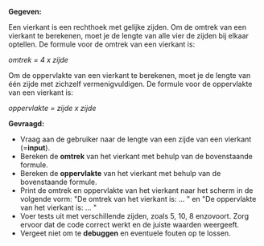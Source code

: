 **Gegeven:**

Een vierkant is een rechthoek met gelijke zijden. Om de omtrek van een vierkant te berekenen, moet je de lengte van alle vier de zijden bij elkaar optellen. De formule voor de omtrek van een vierkant is:

*omtrek = 4 x zijde*

Om de oppervlakte van een vierkant te berekenen, moet je de lengte van één zijde met zichzelf vermenigvuldigen. De formule voor de oppervlakte van een vierkant is:

*oppervlakte = zijde x zijde*

**Gevraagd:**

* Vraag aan de gebruiker naar de lengte van een zijde van een vierkant (=**input**).
* Bereken de **omtrek** van het vierkant met behulp van de bovenstaande formule.
* Bereken de **oppervlakte** van het vierkant met behulp van de bovenstaande formule.
* Print de omtrek en oppervlakte van het vierkant naar het scherm in de volgende vorm: "De omtrek van het vierkant is: ... " en "De oppervlakte van het vierkant is: ... "
* Voer tests uit met verschillende zijden, zoals 5, 10, 8 enzovoort. Zorg ervoor dat de code correct werkt en de juiste waarden weergeeft. 
* Vergeet niet om te **debuggen** en eventuele fouten op te lossen.

